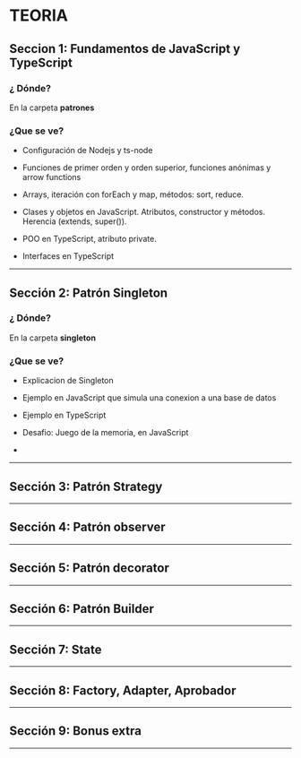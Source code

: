 # TEORIA

## Seccion 1: Fundamentos de JavaScript y TypeScript

### ¿ Dónde?

En la carpeta **patrones**

### ¿Que se ve?

- Configuración de Nodejs y ts-node 

- Funciones de primer orden y orden superior, funciones anónimas y arrow functions

- Arrays, iteración con forEach y map, métodos: sort, reduce.

- Clases y objetos en JavaScript. Atributos, constructor y métodos. Herencia (extends, super()).

- POO en TypeScript, atributo private.

- Interfaces en TypeScript

---

## Sección 2: Patrón Singleton


### ¿ Dónde?

En la carpeta **singleton**

### ¿Que se ve?

- Explicacion de Singleton

- Ejemplo en JavaScript que simula una conexion a una base de datos

- Ejemplo en TypeScript

- Desafio: Juego de la memoria, en JavaScript
- 
---

## Sección 3: Patrón Strategy

---

## Sección 4: Patrón observer

---

## Sección 5: Patrón decorator

---

## Sección 6: Patrón Builder

---

## Sección 7: State

---

## Sección 8: Factory, Adapter, Aprobador

---

## Sección 9: Bonus extra

---
